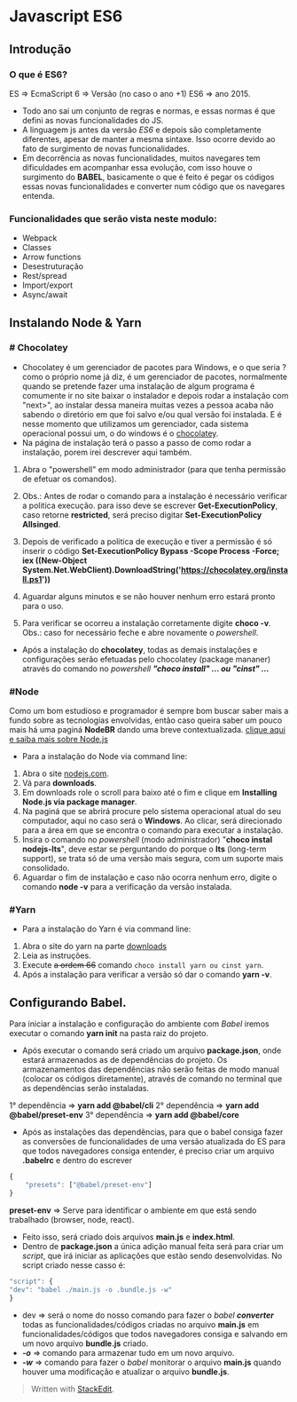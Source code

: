 ﻿
# Javascript ES6

## Introdução

### O que é ES6?
 ES => EcmaScript
 6 => Versão (no caso o ano +1)
ES6 => ano 2015.

- Todo ano sai um conjunto de regras e normas, e essas normas é que defini as novas funcionalidades do JS.
- A linguagem js antes da versão *ES6* e depois são completamente diferentes, apesar de manter a mesma sintaxe. Isso ocorre devido ao fato de surgimento de novas funcionalidades.
- Em decorrência as novas funcionalidades, muitos navegares tem dificuldades em acompanhar essa evolução, com isso houve o surgimento do **BABEL**, basicamente o que é feito é pegar os códigos essas novas funcionalidades e converter num código que os navegares entenda.

### Funcionalidades que serão vista neste modulo:
- Webpack
- Classes
- Arrow functions
- Desestruturação
- Rest/spread
- Import/export
- Async/await

## Instalando Node & Yarn

### # Chocolatey 
- Chocolatey é um gerenciador de pacotes para Windows, e o que seria ? como o próprio nome já diz, é um gerenciador de pacotes, normalmente quando se pretende fazer uma instalação de algum programa é comumente ir no site baixar o instalador e depois rodar a instalação com "next>", ao instalar dessa maneira muitas vezes a pessoa acaba não sabendo o diretório em que foi salvo e/ou qual versão foi instalada. E é nesse momento que utilizamos um gerenciador, cada sistema operacional possui um, o do windows é o [chocolatey](https://chocolatey.org/install). 
- Na página de instalação terá o passo a passo de como rodar a instalação, porem irei descrever aqui também.

1. Abra o "powershell" em modo administrador (para que tenha permissão de efetuar os comandos).
2.  Obs.: Antes de rodar o comando para a instalação é necessário verificar a politica execução. para isso deve se escrever **Get-ExecutionPolicy**, caso retorne **restricted**, será preciso digitar **Set-ExecutionPolicy Allsinged**.

3. Depois de verificado a politica de execução e tiver a permissão é só inserir o código **Set-ExecutionPolicy Bypass -Scope Process -Force; iex ((New-Object System.Net.WebClient).DownloadString('https://chocolatey.org/install.ps1'))**
4. Aguardar alguns minutos e se não houver nenhum erro estará pronto para o uso.
5. Para verificar se ocorreu a instalação corretamente digite **choco -v**. Obs.: caso for necessário feche e abre novamente o *powershell*.

- Após a instalação do **chocolatey**, todas as demais instalações e configurações serão efetuadas pelo chocolatey (package mananer) através do comando no *powershell* ***"choco install" ... ou "cinst" ...***

### #Node
Como um bom estudioso e programador é sempre bom buscar saber mais a fundo sobre as tecnologias envolvidas, então caso queira saber um pouco mais há uma paginá **NodeBR** dando uma breve contextualizada.  [clique aqui e saiba mais sobre Node.js](http://nodebr.com/o-que-e-node-js/)

- Para a instalação do Node via command line:
1. Abra o site [nodejs.com](https://nodejs.org/en/).
2. Vá para **downloads**.
3. Em downloads role o scroll para baixo até o fim e clique em **Installing Node.js via package manager**.
4. Na paginá que se abrirá procure pelo sistema operacional atual do seu computador, aqui no caso será o **Windows**. Ao clicar, será direcionado para a área em que se encontra o comando para executar a instalação.
5.  Insira o comando no *powershell* (modo administrador) "**choco instal nodejs-lts**", deve estar se perguntando do porque o **lts** (long-term support), se trata só de uma versão mais segura, com um suporte mais consolidado.
6. Aguardar o fim de instalação e caso não ocorra nenhum erro, digite o comando **node -v** para a verificação da versão instalada.

### #Yarn

- Para a instalação do Yarn é via command line:
1. Abra o site do yarn na parte [downloads](https://yarnpkg.com/en/docs/install#windows-stable)
2. Leia as instruções.
3. Execute ~~a ordem 66~~ comando `choco install yarn ou cinst yarn`.
3. Após a instalação para verificar a versão só dar o comando **yarn -v**. 

## Configurando Babel.

Para iniciar a instalação e configuração do ambiente com *Babel* iremos executar o comando **yarn init** na pasta raiz do projeto.
  - Após executar o comando será criado um arquivo **package.json**, onde estará armazenados as de dependências do projeto. Os armazenamentos das dependências não serão feitas de modo manual (colocar os códigos diretamente), através de comando no terminal que as dependências serão instaladas.

1° dependência => **yarn add @babel/cli**
2° dependência => **yarn add @babel/preset-env**
3° dependência => **yarn add @babel/core**

- Após as instalações das dependências, para que o babel consiga fazer as conversões de funcionalidades de uma versão atualizada do ES para que todos navegadores consiga entender, é preciso criar um arquivo **.babelrc** e dentro do escrever 
```javascript
{
	"presets": ["@babel/preset-env"]
}
```
**preset-env** => Serve para identificar o ambiente em que está sendo trabalhado (browser, node, react).

- Feito isso, será criado dois arquivos **main.js** e **index.html**.
- Dentro de **package.json** a única adição manual feita será para criar um *script*, que irá iniciar  as aplicações que estão sendo desenvolvidas. No script criado nesse casso é:
```javascript
"script": {
"dev": "babel ./main.js -o .bundle.js -w"
}
```
- dev => será o nome do nosso comando para fazer o *babel* ***converter*** todas as funcionalidades/códigos criadas no arquivo **main.js** em funcionalidades/códigos que todos navegadores consiga  e salvando em um novo arquivo **bundle.js** criado.
-  ***-o*** => comando para armazenar tudo em um novo arquivo.
- ***-w*** => comando para fazer o *babel* monitorar o arquivo **main.js** quando houver uma modificação e atualizar o arquivo **bundle.js**.


> Written with [StackEdit](https://stackedit.io/).
